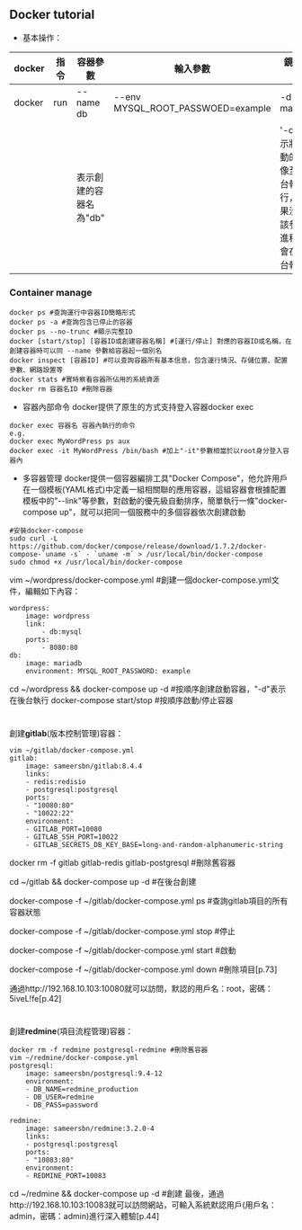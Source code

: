 Docker tutorial
-----
* 基本操作：

|docker|指令|容器參數|輸入參數|鏡像參數|
|---|---|---|---|---|
|docker|run|--name db|--env MYSQL_ROOT_PASSWOED=example|-d mariadb|
|||表示創建的容器名為"db"||'-d'表示將啟動的鏡像至後台執行，如果沒有該參數進程就會在前台執行|



### Container manage
```
docker ps #查詢運行中容器ID簡略形式
docker ps -a #查詢包含已停止的容器
docker ps --no-trunc #顯示完整ID
docker [start/stop] [容器ID或創建容器名稱] #[運行/停止] 對應的容器ID或名稱，在創建容器時可以同 --name 參數給容器起一個別名
docker inspect [容器ID] #可以查詢容器所有基本信息，包含運行情況、存儲位置、配置參數、網路設置等
docker stats #實時察看容器所佔用的系統資源
docker rm 容器名ID #刪除容器
```
* 容器內部命令
docker提供了原生的方式支持登入容器docker exec
```
docker exec 容器名 容器內執行的命令
e.g.
docker exec MyWordPress ps aux
docker exec -it MyWordPress /bin/bash #加上"-it"參數相當於以root身分登入容器內
```
* 多容器管理
docker提供一個容器編排工具"Docker Compose"，他允許用戶在一個模板(YAML格式)中定義一組相關聯的應用容器，這組容器會根據配置模板中的"--link"等參數，對啟動的優先級自動排序，簡單執行一條"docker-compose up"，就可以把同一個服務中的多個容器依次創建啟動
```
#安裝docker-compose
sudo curl -L https://github.com/docker/compose/release/download/1.7.2/docker-compose-`uname -s` - `uname -m` > /usr/local/bin/docker-compose
sudo chmod +x /usr/local/bin/docker-compose
```
vim ~/wordpress/docker-compose.yml #創建一個docker-compose.yml文件，編輯如下內容：
```
wordpress:
    image: wordpress
    link:
        - db:mysql
    ports:
        - 8080:80
db:
    image: mariadb
    environment: MYSQL_ROOT_PASSWORD: example
```
cd ~/wordpress && docker-compose up -d #按順序創建啟動容器，"-d"表示在後台執行
docker-compose start/stop #按順序啟動/停止容器
# 
創建**gitlab**(版本控制管理)容器：
```
vim ~/gitlab/docker-compose.yml
gitlab:
    image: sameersbn/gitlab:8.4.4
    links:
    - redis:redisio
    - postgresql:postgresql
    ports:
    - "10080:80"
    - "10022:22"
    environment:
    - GITLAB_PORT=10080
    - GITLAB_SSH_PORT=10022
    - GITLAB_SECRETS_DB_KEY_BASE=long-and-random-alphanumeric-string
```
docker rm -f gitlab gitlab-redis gitlab-postgresql #刪除舊容器

cd ~/gitlab && docker-compose up -d #在後台創建

docker-compose -f ~/gitlab/docker-compose.yml ps #查詢gitlab項目的所有容器狀態

docker-compose -f ~/gitlab/docker-compose.yml stop #停止

docker-compose -f ~/gitlab/docker-compose.yml start #啟動

docker-compose -f ~/gitlab/docker-compose.yml down #刪除項目[p.73]

通過http://192.168.10.103:10080就可以訪問，默認的用戶名：root，密碼：5iveL!fe[p.42]
#
創建**redmine**(項目流程管理)容器：
```
docker rm -f redmine postgresql-redmine #刪除舊容器
vim ~/redmine/docker-compose.yml
postgresql:
    image: sameersbn/postgresql:9.4-12
    environment:
    - DB_NAME=redmine_production
    - DB_USER=redmine
    - DB_PASS=password

redmine:
    image: sameersbn/redmine:3.2.0-4
    links:
    - postgresql:postgresql
    ports:
    - "10083:80"
    environment:
    - REDMINE_PORT=10083
```
cd ~/redmine && docker-compose up -d #創建
最後，通過http://192.168.10.103:10083就可以訪問網站，可輸入系統默認用戶(用戶名：admin，密碼：admin)進行深入體驗[p.44]
